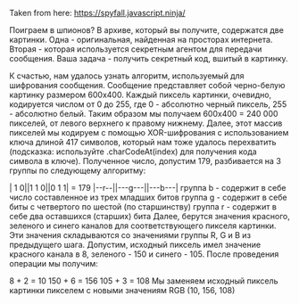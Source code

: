 Taken from here: https://spyfall.javascript.ninja/

Поиграем в шпионов? В архиве, который вы получите, содержатся две картинки. Одна - оригинальная, найденная на просторах интернета. Вторая - которая используется секретным агентом для передачи сообщения. Ваша задача - получить секретный код, вшитый в картинку.

К счастью, нам удалось узнать алгоритм, используемый для шифрования сообщения. Сообщение представляет собой черно-белую картинку размером 600x400. Каждый пиксель картинки, очевидно, кодируется числом от 0 до 255, где 0 - абсолютно черный пиксель, 255 - абсолютно белый. Таким образом мы получаем 600х400 = 240 000 пикселей, от левого верхнего к правому нижнему. Далее, этот массив пикселей мы кодируем с помощью XOR-шифрования с использованием ключа длиной 417 символов, который нам тоже удалось перехватить (подсказка: используйте .charCodeAt(index) для получения кода символа в ключе). Полученное число, допустим 179, разбивается на 3 группы по следующему алгоритму:

| 1  0||1  1  0||0  1  1| = 179
|--r--||---g---||---b---|
группа b - содержит в себе число составленное из трех младших битов
группа g - содержит в себе биты с четвертого по шестой (по старшинству)
группа r - содержит в себе два оставшихся (старших) бита
Далее, берутся значения красного, зеленого и синего каналов для соответствующего пикселя картинки. Эти значения складываются со значениями группы R, G и B из предыдущего шага. Допустим, исходный пиксель имел значение красного канала в 8, зеленого - 150 и синего - 105. После проведения операции мы получим:

8 + 2 = 10
150 + 6 = 156
105 + 3 = 108
Мы заменяем исходный пиксель картинки пикселем с новыми значениям RGB (10, 156, 108)
